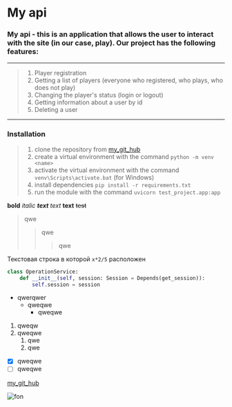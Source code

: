 # **My api**
### My api - this is an application that allows the user to interact with the site (in our case, play). Our project has the following features:
___
> 1. Player registration
> 2. Getting a list of players (everyone who registered, who plays, who does not play)
> 3. Changing the player's status (login or logout)
> 4. Getting information about a user by id
> 5. Deleting a user
___

### Installation

> 1. clone the repository from [my_git_hub](https://github.com/IhorVoskoboinikov/My_API)
> 2. create a virtual environment with the command `python -m venv <name>`
> 3. activate the virtual environment with the command `venv\Scripts\activate.bat` (for Windows)
> 4. install dependencies `pip install -r requirements.txt`
> 5. run the module with the command `uvicorn test_project.app:app`


**bold**
*italic*
***text***
_text_
__text__
~~test~~
> qwe
>>qwe
>>>qwe

Текстовая строка в которой `x*2/5` расположен
```python
class OperationService:
    def __init__(self, session: Session = Depends(get_session)):
        self.session = session
```
+ qwerqwer
  - qweqwe
    * qweqwe
1. qweqw
2. qweqwe 
    1. qwe 
    2. qwe
+[x] qweqwe
+[ ] qweqwe

[my_git_hub](https://github.com/IhorVoskoboinikov/My_API)

![fon](https://cdn.pixabay.com/photo/2021/07/06/19/26/drops-6392473_960_720.jpg)
